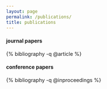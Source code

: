 ```yaml
---
layout: page
permalink: /publications/
title: publications
---
```


#### journal papers
{% bibliography -q @article %}

#### conference papers
{% bibliography -q @inproceedings %}
 